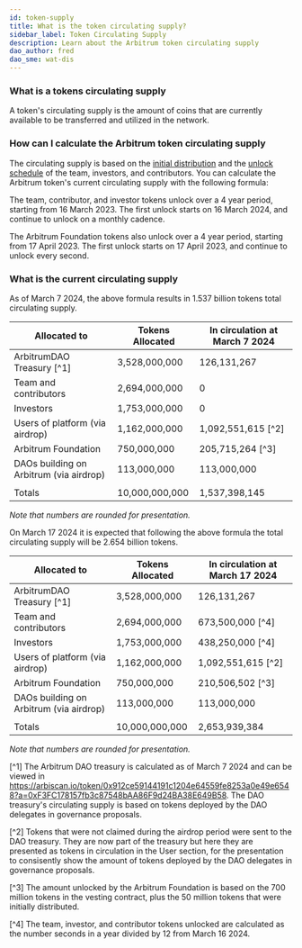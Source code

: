 ```yaml
---
id: token-supply
title: What is the token circulating supply?
sidebar_label: Token Circulating Supply
description: Learn about the Arbitrum token circulating supply
dao_author: fred
dao_sme: wat-dis
---
```


### What is a tokens circulating supply

A token's circulating supply is the amount of coins that are currently available to be transferred and utilized in the network. 

### How can I calculate the Arbitrum token circulating supply

The circulating supply is based on the [initial distribution](airdrop-eligibility-distribution#distribution-post-aips-11-and-12) and the [unlock schedule](airdrop-eligibility-distribution#vesting-and-lockup-details) of the team, investors, and contributors.
You can calculate the Arbitrum token's current circulating supply with the following formula:

The team, contributor, and investor tokens unlock over a 4 year period, starting from 16 March 2023.
The first unlock starts on 16 March 2024, and continue to unlock on a monthly cadence.

The Arbitrum Foundation tokens also unlock over a 4 year period, starting from 17 April 2023.
The first unlock starts on 17 April 2023, and continue to unlock every second.


### What is the current circulating supply

As of March 7 2024, the above formula results in 1.537 billion tokens total circulating supply.

| Allocated to              | Tokens Allocated | In circulation at March 7 2024|
| ------------------------- | ---------------- | -------------- |
| ArbitrumDAO Treasury [^1]      | 3,528,000,000 | 126,131,267 |
| Team and contributors    | 2,694,000,000 | 0 |
| Investors                 | 1,753,000,000 | 0 |
| Users of platform (via airdrop)    | 1,162,000,000 | 1,092,551,615 [^2] |
| Arbitrum Foundation                | 750,000,000   | 205,715,264 [^3] |
| DAOs building on Arbitrum (via airdrop) | 113,000,000   | 113,000,000 |
|                           |                  |                 |
| Totals                    | 10,000,000,000 | 1,537,398,145 |

_Note that numbers are rounded for presentation._



On March 17 2024 it is expected that following the above formula the total circulating supply will be 2.654 billion tokens.

| Allocated to              | Tokens Allocated | In circulation at March 17 2024 |
| ------------------------- | ---------------- | -------------- |
| ArbitrumDAO Treasury [^1]      | 3,528,000,000 | 126,131,267  |
| Team and contributors    | 2,694,000,000 | 673,500,000 [^4] |
| Investors                 | 1,753,000,000 | 438,250,000 [^4] |
| Users of platform (via airdrop)        | 1,162,000,000 | 1,092,551,615 [^2] |
| Arbitrum Foundation                | 750,000,000   | 210,506,502 [^3]  |
| DAOs building on Arbitrum (via airdrop) | 113,000,000   | 113,000,000  |
|                           |                  |                 |
| Totals                    | 10,000,000,000 | 2,653,939,384 |


_Note that numbers are rounded for presentation._

[^1] The Arbitrum DAO treasury is calculated as of March 7 2024 and can be viewed in https://arbiscan.io/token/0x912ce59144191c1204e64559fe8253a0e49e6548?a=0xF3FC178157fb3c87548bAA86F9d24BA38E649B58. The DAO treasury's circulating supply is based on tokens deployed by the DAO delegates in governance proposals.

[^2] Tokens that were not claimed during the airdrop period were sent to the DAO treasury. They are now part of the treasury but here they are presented as tokens in circulation in the User section, for the presentation to consisently show the amount of tokens deployed by the DAO delegates in governance proposals.

[^3] The amount unlocked by the Arbitrum Foundation is based on the 700 million tokens in the vesting contract, plus the 50 million tokens that were initially distributed.

[^4] The team, investor, and contributor tokens unlocked are calculated as the number seconds in a year divided by 12 from March 16 2024.
